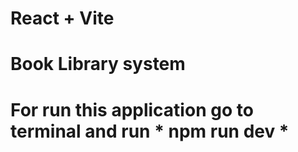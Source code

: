 # React + Vite

# Book Library system


# For run this application go to terminal and run * npm run dev *
